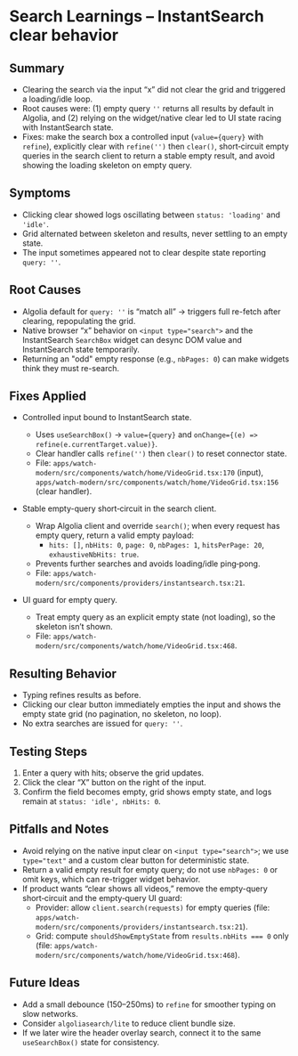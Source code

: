 # Search Learnings – InstantSearch clear behavior

## Summary

- Clearing the search via the input “x” did not clear the grid and triggered a loading/idle loop.
- Root causes were: (1) empty query `''` returns all results by default in Algolia, and (2) relying on the widget/native clear led to UI state racing with InstantSearch state.
- Fixes: make the search box a controlled input (`value={query}` with `refine`), explicitly clear with `refine('')` then `clear()`, short‑circuit empty queries in the search client to return a stable empty result, and avoid showing the loading skeleton on empty query.

## Symptoms

- Clicking clear showed logs oscillating between `status: 'loading'` and `'idle'`.
- Grid alternated between skeleton and results, never settling to an empty state.
- The input sometimes appeared not to clear despite state reporting `query: ''`.

## Root Causes

- Algolia default for `query: ''` is “match all” → triggers full re-fetch after clearing, repopulating the grid.
- Native browser “x” behavior on `<input type="search">` and the InstantSearch `SearchBox` widget can desync DOM value and InstantSearch state temporarily.
- Returning an "odd" empty response (e.g., `nbPages: 0`) can make widgets think they must re-search.

## Fixes Applied

- Controlled input bound to InstantSearch state.
  - Uses `useSearchBox()` → `value={query}` and `onChange={(e) => refine(e.currentTarget.value)}`.
  - Clear handler calls `refine('')` then `clear()` to reset connector state.
  - File: `apps/watch-modern/src/components/watch/home/VideoGrid.tsx:170` (input), `apps/watch-modern/src/components/watch/home/VideoGrid.tsx:156` (clear handler).

- Stable empty-query short‑circuit in the search client.
  - Wrap Algolia client and override `search()`; when every request has empty query, return a valid empty payload:
    - `hits: []`, `nbHits: 0`, `page: 0`, `nbPages: 1`, `hitsPerPage: 20`, `exhaustiveNbHits: true`.
  - Prevents further searches and avoids loading/idle ping‑pong.
  - File: `apps/watch-modern/src/components/providers/instantsearch.tsx:21`.

- UI guard for empty query.
  - Treat empty query as an explicit empty state (not loading), so the skeleton isn’t shown.
  - File: `apps/watch-modern/src/components/watch/home/VideoGrid.tsx:468`.

## Resulting Behavior

- Typing refines results as before.
- Clicking our clear button immediately empties the input and shows the empty state grid (no pagination, no skeleton, no loop).
- No extra searches are issued for `query: ''`.

## Testing Steps

1) Enter a query with hits; observe the grid updates.
2) Click the clear “X” button on the right of the input.
3) Confirm the field becomes empty, grid shows empty state, and logs remain at `status: 'idle', nbHits: 0`.

## Pitfalls and Notes

- Avoid relying on the native input clear on `<input type="search">`; we use `type="text"` and a custom clear button for deterministic state.
- Return a valid empty result for empty query; do not use `nbPages: 0` or omit keys, which can re-trigger widget behavior.
- If product wants “clear shows all videos,” remove the empty-query short‑circuit and the empty‑query UI guard:
  - Provider: allow `client.search(requests)` for empty queries (file: `apps/watch-modern/src/components/providers/instantsearch.tsx:21`).
  - Grid: compute `shouldShowEmptyState` from `results.nbHits === 0` only (file: `apps/watch-modern/src/components/watch/home/VideoGrid.tsx:468`).

## Future Ideas

- Add a small debounce (150–250ms) to `refine` for smoother typing on slow networks.
- Consider `algoliasearch/lite` to reduce client bundle size.
- If we later wire the header overlay search, connect it to the same `useSearchBox()` state for consistency.

